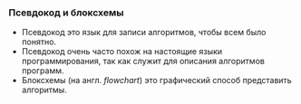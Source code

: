 ### Псевдокод и блоксхемы

* Псевдокод это язык для записи алгоритмов, чтобы всем было понятно.
* Псевдокод очень часто похож на настоящие языки программирования, так как служит для описания алгоритмов программ.
* Блоксхемы (на англ. _flowchart_) это графический способ представить алгоритмы.

